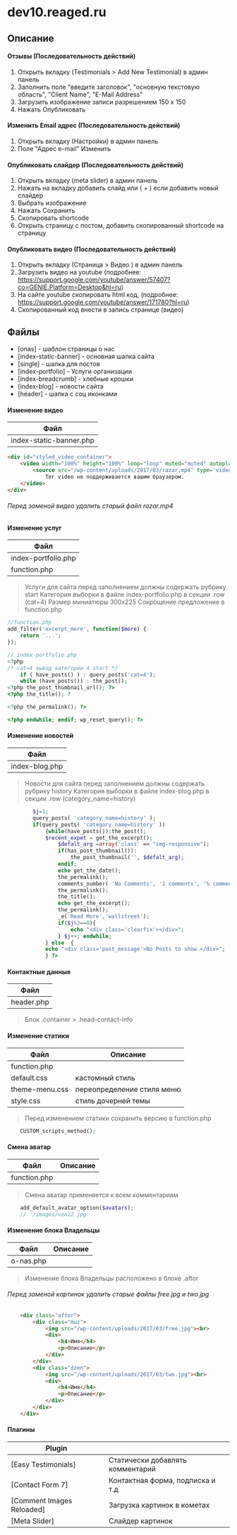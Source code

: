 # dev10.reaged.ru

## Описание

#### Отзывы (Последовательность действий)
1. Открыть вкладку (Testimonials > Add New Testimonial) в админ панель
2. Заполнить поле "введите заголовок", "основную текстовую область", "Client Name", "E-Mail Address"
3. Загрузить изображение записи разрешением 150 x 150
4. Нажать Опубликовать

#### Изменить Email адрес (Последовательность действий)
1. Открыть вкладку (Настройки) в админ панель
2. Поле "Адрес e-mail" Изменить

#### Опубликовать слайдер (Последовательность действий)
1. Открыть вкладку (meta slider) в админ панель
2. Нажать на вкладку добавить слайд или ( + ) если добавить новый слайдер
3. Выбрать изображение
4. Нажать Сохранить
5. Скопировать shortcode
6. Открыть страницу с постом, добавить скопированный shortcode на страницу

#### Опубликовать видео (Последовательность действий)
1. Открыть вкладку (Страница > Видео ) в админ панель
2. Загрузить видео на youtube (подробнее: https://support.google.com/youtube/answer/57407?co=GENIE.Platform=Desktop&hl=ru)
3. На сайте youtube скопировать html код, (подробнее: https://support.google.com/youtube/answer/171780?hl=ru)
4. Скопированный код внести в запись странице (видео)

## Файлы

* [onas] - шаблон страницы о нас
* [index-static-banner] - основная шапка сайта
* [single] - шапка для постов
* [index-portfolio] - Услуги организации
* [index-breadcrumb] - хлебные крошки
* [index-blog] - новости сайта
* [header] - шапка с соц иконками

#### Изменение видео

| Файл |
| ------ |
| index-static-banner.php|

```html
<div id="styled_video_container">
    <video width="100%" height="100%" loop="loop" muted="muted" autoplay="autoplay" poster="/wp-content/uploads/2017/03/one.jpg">
        <source src="/wp-content/uploads/2017/03/razar.mp4" type='video/mp4; codecs="avc1.42E01E, mp4a.40.2"'>
            Тег video не поддерживается вашим браузером. 
    </video>
</div>
```
###### Перед заменой видео удалить старый файл razar.mp4

#### Изменение услуг

| Файл |
| ------ |
| index-portfolio.php|
| function.php|

> Услуги для сайта перед заполнением должны содержать рубрику start
> Категория выборки в файле  index-portfolio.php в секции .row (cat=4)
> Размер миниатюры 300x225
> Cокрощение предложение в function.php

```php
//function.php
add_filter('excerpt_more', function($more) {
	return '...';
});
```

```php
// index-portfolio.php
<?php 
/* cat=4 вывод категории 4 start */
    if ( have_posts() ) : query_posts('cat=4'); 
    while (have_posts()) : the_post();
<?php the_post_thumbnail_url(); ?>
<?php the_title(); ?

<?php the_permalink(); ?>

<?php endwhile; endif; wp_reset_query(); ?>
```

#### Изменение новостей

| Файл |
| ------ |
| index-blog.php|

> Новости для сайта перед заполнением должны содержать рубрику history
> Категория выборки в файле  index-blog.php в секции .row (category_name=history)

```php
		$j=1;
		query_posts( 'category_name=history' );
		if(query_posts( 'category_name=history' ))
		    {while(have_posts()):the_post();
			$recent_expet = get_the_excerpt();
				$defalt_arg =array('class' => "img-responsive");
				if(has_post_thumbnail()): 
					the_post_thumbnail('', $defalt_arg); 
				endif;
				echo get_the_date();
				the_permalink();
				comments_number( 'No Comments', '1 comments', '% comments' );
				the_permalink();
				the_title();		
				echo get_the_excerpt();
                the_permalink(); 
                _e('Read More','wallstreet');						
                if($j%3==0){
                    echo "<div class='clearfix'></div>"; 
                } $j++; endwhile; 
			} else  {
			echo "<div class='post_message'>No Posts to show.</div>";
			} ?>
```

#### Контактные данные

| Файл |
| ------ |
| header.php|

> Блок .container > .head-contact-info

#### Изменение статики
| Файл | Описание |
| ------ |-------|
| function.php|
| default.css| кастомный стиль |
| theme-menu.css| переопределение стиля меню |
| style.css | стиль дочерней темы |

> Перед изменением статики сохранить версию в function.php

```php
	CUSTOM_scripts_method();
```

#### Смена аватар
| Файл | Описание |
| ------ |-------|
| function.php|

> Смена аватар применяется к всем комментариям

```php
	add_default_avatar_option($avatars);
	// '/images/ven12.jpg'
```


#### Изменение блока Владельцы
| Файл | Описание |
| ------ |-------|
| o-nas.php|

> Изменение блока Владельцы расположено в блоке .aftor
###### Перед заменой картинок удалить старые файлы free.jpg и two.jpg

```html
	<div class="aftor">
        <div class="muz">
            <img src="/wp-content/uploads/2017/03/free.jpg"><br>
            <div>
                <h4>Имя</h4>
                <p>Описание</p>
            </div>
        </div>
        <div class="dzen">
            <img src="/wp-content/uploads/2017/03/two.jpg"><br>
            <div>
                <h4>Имя</h4>
                <p>Описание</p>
            </div>
        </div>
    </div>
```

#### Плагины
| Plugin |  |
| ------ | ------ |
| [Easy Testimonials] | Статически добавлять комментарий
| [Contact Form 7] | Контактная форма, подписка и т.д
| [Comment Images Reloaded] | Загрузка картинок в кометах
| [Meta Slider] |  Слайдер картинок